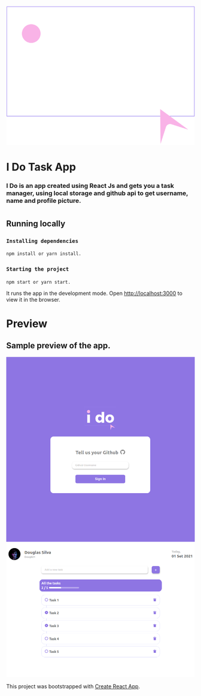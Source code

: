 <div style="text-align: center;"><img src="src/Assets/LogoWhite.svg"/></div>

# I Do Task App
### I Do is an app created using React Js and gets you a task manager, using local storage and github api to get username, name and profile picture.
#

## Running locally
### `Installing dependencies`
```  
npm install or yarn install.
```
### `Starting the project`
```
npm start or yarn start.
```

It runs the app in the development mode.
Open [http://localhost:3000](http://localhost:3000) to view it in the browser.
#
# Preview
## Sample preview of the app.


<div style="text-align: center;"><img src=".github/signin.png"/></div>
<div style="text-align: center;"><img src=".github/tasks.png"/></div>

This project was bootstrapped with [Create React App](https://github.com/facebook/create-react-app).
